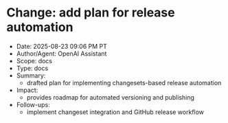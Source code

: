 # Change: add plan for release automation

- Date: 2025-08-23 09:06 PM PT
- Author/Agent: OpenAI Assistant
- Scope: docs
- Type: docs
- Summary:
  - drafted plan for implementing changesets-based release automation
- Impact:
  - provides roadmap for automated versioning and publishing
- Follow-ups:
  - implement changeset integration and GitHub release workflow
